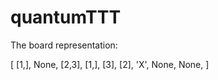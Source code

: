 quantumTTT
==========

The board representation:

[
    [1,],
    None,
    [2,3],
    [1,],
    [3],
    [2],
    'X',
    None,
    None,
]

